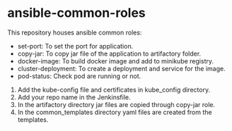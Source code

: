 # ansible-common-roles
This repository houses ansible common roles:
- set-port: To set the port for application.
- copy-jar: To copy jar file of the application to artifactory folder.
- docker-image: To build docker image and add to minikube registry.
- cluster-deployment: To create a deployment and service for the image.
- pod-status: Check pod are running or not.


1. Add the kube-config file and certificates in kube_config directory.
2. Add your repo name in the Jenkinsfile.
3. In the artifactory directory jar files are copied through copy-jar role.
4. In the common_templates directory yaml files are created from the templates.

